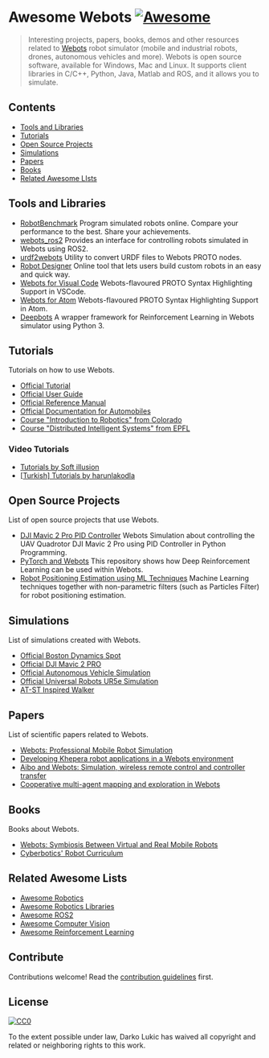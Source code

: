 # Awesome Webots [![Awesome](https://awesome.re/badge.svg)](https://awesome.re)

> Interesting projects, papers, books, demos and other resources related to [Webots](https://github.com/cyberbotics/webots) robot simulator (mobile and industrial robots, drones, autonomous vehicles and more). Webots is open source software, available for Windows, Mac and Linux. It supports client libraries in C/C++, Python, Java, Matlab and ROS, and it allows you to simulate.

## Contents

- [Tools and Libraries](#tools-and-libraries)
- [Tutorials](#tutorials)
- [Open Source Projects](#projects)
- [Simulations](#simulaitons)
- [Papers](#papers)
- [Books](#books)
- [Related Awesome LIsts](#related-awesome-lists)


## Tools and Libraries

- [RobotBenchmark](https://robotbenchmark.net/) Program simulated robots online. Compare your performance to the best. Share your achievements.
- [webots_ros2](https://github.com/cyberbotics/webots_ros2) Provides an interface for controlling robots simulated in Webots using ROS2.
- [urdf2webots](https://github.com/cyberbotics/urdf2webots) Utility to convert URDF files to Webots PROTO nodes.
- [Robot Designer](https://github.com/cyberbotics/robot-designer) Online tool that lets users build custom robots in an easy and quick way.
- [Webots for Visual Code](https://marketplace.visualstudio.com/items?itemName=pymzor.language-proto-webots) Webots-flavoured PROTO Syntax Highlighting Support in VSCode.
- [Webots for Atom](https://github.com/tn12787/PROTO-Webots) Webots-flavoured PROTO Syntax Highlighting Support in Atom.
- [Deepbots](https://github.com/aidudezzz/deepbots) A wrapper framework for Reinforcement Learning in Webots simulator using Python 3.


## Tutorials

Tutorials on how to use Webots.

- [Official Tutorial](https://cyberbotics.com/doc/guide/tutorials)
- [Official User Guide](https://cyberbotics.com/doc/guide/index)
- [Official Reference Manual](https://cyberbotics.com/doc/reference/index)
- [Official Documentation for Automobiles](https://cyberbotics.com/doc/automobile/index)
- [Course "Introduction to Robotics" from Colorado](http://correll.cs.colorado.edu/?s=webots)
- [Course "Distributed Intelligent Systems" from EPFL](https://www.epfl.ch/labs/disal/teaching/distributed_intelligent_systems/exercises/)

### Video Tutorials

- [Tutorials by Soft illusion](https://www.youtube.com/playlist?list=PLt69C9MnPchlWEV5AEhfT2HajlE2SJ55V)
- [[Turkish] Tutorials by harunlakodla](https://www.youtube.com/playlist?list=PL2gHOyQeamXK-UtKcDOBqy1TC7iazIaWE)


## Open Source Projects

List of open source projects that use Webots.

- [DJI Mavic 2 Pro PID Controller](https://github.com/alpinmaarif/Webots-DJI-Mavic-2-Pro-PID-Controller) Webots Simulation about controlling the UAV Quadrotor DJI Mavic 2 Pro using PID Controller in Python Programming.
- [PyTorch and Webots](https://github.com/LucasWaelti/RL_Webots) This repository shows how Deep Reinforcement Learning can be used within Webots. 
- [Robot Positioning Estimation using ML Techniques](https://github.com/joangerard/webots-thesis) Machine Learning techniques together with non-parametric filters (such as Particles Filter) for robot positioning estimation.


## Simulations

List of simulations created with Webots.

- [Official Boston Dynamics Spot](https://www.youtube.com/watch?v=b5mVe6dk0wI)
- [Official DJI Mavic 2 PRO](https://www.youtube.com/watch?v=-hJssj_Vcw8)
- [Official Autonomous Vehicle Simulation](https://www.youtube.com/watch?v=RhzZ6Ao6Shc)
- [Official Universal Robots UR5e Simulation](https://www.youtube.com/watch?v=WIY9ebqSXUc)
- [AT-ST Inspired Walker](https://twitter.com/mantisrobot/status/1254693299702714369)

## Papers

List of scientific papers related to Webots.

- [Webots: Professional Mobile Robot Simulation](https://journals.sagepub.com/doi/pdf/10.5772/5618)
- [Developing Khepera robot applications in a Webots environment](https://ieeexplore.ieee.org/abstract/document/903293)
- [Aibo and Webots: Simulation, wireless remote control and controller transfer](https://www.sciencedirect.com/science/article/abs/pii/S0921889006000327)
- [Cooperative multi-agent mapping and exploration in Webots](https://ieeexplore.ieee.org/abstract/document/4803950)


## Books

Books about Webots.

- [Webots: Symbiosis Between Virtual and Real Mobile Robots](https://link.springer.com/chapter/10.1007/3-540-68686-X_24)
- [Cyberbotics' Robot Curriculum](https://en.wikibooks.org/wiki/Cyberbotics%27_Robot_Curriculum) 


## Related Awesome Lists
- [Awesome Robotics](https://github.com/kiloreux/awesome-robotics/)
- [Awesome Robotics Libraries](https://github.com/jslee02/awesome-robotics-libraries)
- [Awesome ROS2](https://github.com/fkromer/awesome-ros2)
- [Awesome Computer Vision](https://github.com/jbhuang0604/awesome-computer-vision)
- [Awesome Reinforcement Learning](https://github.com/aikorea/awesome-rl/)

## Contribute

Contributions welcome! Read the [contribution guidelines](contributing.md) first.


## License

[![CC0](https://mirrors.creativecommons.org/presskit/buttons/88x31/svg/cc-zero.svg)](https://creativecommons.org/publicdomain/zero/1.0)

To the extent possible under law, Darko Lukic has waived all copyright and
related or neighboring rights to this work.
